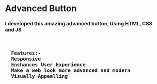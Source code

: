 <h1>Advanced Button</h1>
<h3>I developed this amazing advanced button, Using HTML, CSS and JS</h3>
<pre><h3>
  Features:- 
  Responsive
  Enchances User Experience
  Make a web look more advanced and modern
  Visually Appealling
</h3></pre>
